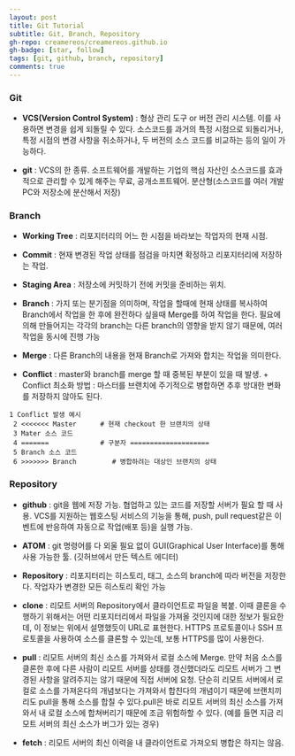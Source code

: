 ```yaml
---
layout: post
title: Git Tutorial
subtitle: Git, Branch, Repository
gh-repo: creamereos/creamereos.github.io
gh-badge: [star, follow]
tags: [git, github, branch, repository]
comments: true
---
```


### Git

- **VCS(Version Control System)** : 형상 관리 도구 or 버전 관리 시스템. 이를 사용하면 변경을 쉽게 되돌릴 수 있다. 소스코드를 과거의 특정 시점으로 되돌리거나, 특정 시점의 변경 사항을 취소하거나, 두 버전의 소스 코드를 비교하는 등의 일이 가능하다.

- **git** : VCS의 한 종류. 소프트웨어를 개발하는 기업의 핵심 자산인 소스코드를 효과적으로 관리할 수 있게 해주는 무료, 공개소프트웨어. 분산형(소스코드를 여러 개발 PC와 저장소에 분산해서 저장)

### Branch

- **Working Tree** : 리포지터리의 어느 한 시점을 바라보는 작업자의 현재 시점.

- **Commit** : 현재 변경된 작업 상태를 점검을 마치면 확정하고 리포지터리에 저장하는 작업.

- **Staging Area** : 저장소에 커밋하기 전에 커밋을 준비하는 위치.

- **Branch** : 가지 또는 분기점을 의미하며, 작업을 할때에 현재 상태를 복사하여 Branch에서 작업을 한 후에 완전하다 싶을때 Merge를 하여 작업을 한다. 필요에 의해 만들어지는 각각의 branch는 다른 branch의 영향을 받지 않기 때문에, 여러 작업을 동시에 진행 가능

- **Merge** : 다른 Branch의 내용을 현재 Branch로 가져와 합치는 작업을 의미한다.

- **Conflict** : master와 branch를 merge 할 때 중복된 부분이 있을 때 발생. + Conflict 최소화 방법 : 마스터를 브랜치에 주기적으로 병합하면 추후 방대한 변화를 저장하지 않아도 된다.

~~~
1 Conflict 발생 예시
 2 <<<<<<< Master      # 현재 checkout 한 브랜치의 상태
 3 Mater 소스 코드
 4 =======             # 구분자 ====================
 5 Branch 소스 코드
 6 >>>>>>> Branch         # 병합하려는 대상인 브랜치의 상태
 ~~~

### Repository

 - **github** : git을 웹에 저장 가능. 협업하고 있는 코드를 저장할 서버가 필요 할 때 사용. VCS를 지원하는 웹호스팅 서비스의 기능을 통해, push, pull request같은 이벤트에 반응하여 자동으로 작업(배포 등)을 실행 가능.

 - **ATOM** : git 명령어를 다 외울 필요 없이 GUI(Graphical User Interface)를 통해 사용 가능한 툴. (깃허브에서 만든 텍스트 에디터)

 - **Repository** : 리포지터리는 히스토리, 태그, 소스의 branch에 따라 버전을 저장한다. 작업자가 변경한 모든 히스토리 확인 가능

 - **clone** : 리모트 서버의 Repository에서 클라이언트로 파일을 복붙. 이때 클론을 수행하기 위해서는 어떤 리포지터리에서 파일을 가져올 것인지에 대한 정보가 필요한데, 이 정보는 위에서 설명했듯이 URL로 표현한다. HTTPS 프로토콜이나 SSH 프로토콜을 사용하여 소스를 클론할 수 있는데, 보통 HTTPS를 많이 사용한다.

 - **pull** : 리모트 서버의 최신 소스를 가져와서 로컬 소스에 Merge. 만약 처음 소스를 클론한 후에 다른 사람이 리모트 서버를 상태를 갱신했더라도 리모트 서버가 그 변경된 사항을 알려주지는 않기 때문에 직접 서버에 요청. 단순히 리모트 서버에서 로컬로 소스를 가져온다의 개념보다는 가져와서 합친다의 개념이기 때문에 브랜치끼리도 pull을 통해 소스를 합칠 수 있다.pull은 바로 리모트 서버의 최신 소스를 가져와서 내 로컬 소스에 합쳐버리기 때문에 조금 위험하할 수 있다. (예를 들면 지금 리모트 서버의 최신 소스가 버그가 있는 경우)

 - **fetch** : 리모트 서버의 최신 이력을 내 클라이언트로 가져오되 병합은 하지는 않음.
